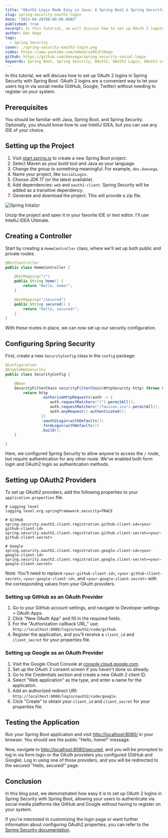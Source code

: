 ```yaml
---
title: "OAuth2 Login Made Easy in Java: A Spring Boot & Spring Security Walkthrough"
slug: spring-security-oauth2-login
date: "2023-04-28T08:00:00.000Z"
published: true
excerpt: In this tutorial, we will discuss how to set up OAuth 2 logins in Spring Security with Spring Boot.
author: Dan Vega
tags:
  - Spring Security
cover: ./spring-security-oauth2-login.png
video: https://www.youtube.com/embed/us0VjFiHogo
github: https://github.com/danvega/spring-security-social-login
keywords: Spring Boot, Spring Security, OAuth2, OAuth2 Login, OAuth2 Login, Spring Boot OAuth2
---
```


In this tutorial, we will discuss how to set up OAuth 2 logins in Spring Security with Spring Boot. OAuth 2 logins are a convenient way to let your users log in via social media (GitHub, Google, Twitter) without needing to register on your system.

## Prerequisites

You should be familiar with Java, Spring Boot, and Spring Security. Optionally, you should know how to use IntelliJ IDEA, but you can use any IDE of your choice.

## Setting up the Project

1. Visit [start.spring.io](https://start.spring.io/) to create a new Spring Boot project.
2. Select Maven as your build tool and Java as your language.
3. Change the group to something meaningful. For example, `dev.danvega`.
4. Name your project, like `SocialLogin`.
5. Choose JDK 17 (or the latest available).
6. Add dependencies: `web` and `oauth2-client`. Spring Security will be added as a transitive dependency.
7. Generate and download the project. This will provide a zip file.

![Spring Initalizr](/images/blog/2023/04/28/start-spring-io.png)

Unzip the project and open it in your favorite IDE or text editor. I'll use IntelliJ IDEA Ultimate.

## Creating a Controller

Start by creating a `HomeController` class, where we'll set up both public and private routes.

```java
@RestController
public class HomeController {

    @GetMapping("/")
    public String home() {
        return "Hello, home!";
    }

    @GetMapping("/secured")
    public String secured() {
        return "Hello, secured!";
    }
}
```

With these routes in place, we can now set up our security configuration.

## Configuring Spring Security

First, create a new `SecurityConfig` class in the `config` package:

```java
@Configuration
@EnableWebSecurity
public class SecurityConfig {

    @Bean
    SecurityFilterChain securityFilterChain(HttpSecurity http) throws Exception {
        return http
                .authorizeHttpRequests(auth -> {
                    auth.requestMatchers("/").permitAll();
                    auth.requestMatchers("/favicon.ico").permitAll();
                    auth.anyRequest().authenticated();
                })
                .oauth2Login(withDefaults())
                .formLogin(withDefaults())
                .build();
    }

}
```

Here, we configured Spring Security to allow anyone to access the `/` route, but require authentication for any other route. We've enabled both form login and OAuth2 login as authentication methods.

## Setting up OAuth2 Providers

To set up OAuth2 providers, add the following properties to your `application.properties` file.

```properties
# Logging level
logging.level.org.springframework.security=TRACE

# GitHub
spring.security.oauth2.client.registration.github.client-id=<your-github-client-id>
spring.security.oauth2.client.registration.github.client-secret=<your-github-client-secret>

# Google
spring.security.oauth2.client.registration.google.client-id=<your-google-client-id>
spring.security.oauth2.client.registration.google.client-secret=<your-google-client-secret>

```

Note: You'll need to replace `<your-github-client-id>`, `<your-github-client-secret>`, `<your-google-client-id>`, and `<your-google-client-secret>` with the corresponding values from your OAuth providers.

### Setting up GitHub as an OAuth Provider

1. Go to your GitHub account settings, and navigate to Developer settings > OAuth Apps.
2. Click "New OAuth App" and fill in the required fields.
3. For the "Authorization callback URL," use: `http://localhost:8080/login/oauth2/code/github`.
4. Register the application, and you'll receive a `client_id` and `client_secret` for your properties file.

### Setting up Google as an OAuth Provider

1. Visit the Google Cloud Console at [console.cloud.google.com](https://console.cloud.google.com/).
2. Set up the OAuth 2 consent screen if you haven't done so already.
3. Go to the Credentials section and create a new OAuth 2 client ID.
4. Select "Web application" as the type, and enter a name for the application.
5. Add an authorized redirect URI: `http://localhost:8080/login/oauth2/code/google`.
6. Click "Create" to obtain your `client_id` and `client_secret` for your properties file.

## Testing the Application

Run your Spring Boot application and visit [http://localhost:8080/](http://localhost:8080/) in your browser. You should see the public "Hello, home!" message.

Now, navigate to [http://localhost:8080/secured](http://localhost:8080/secured), and you will be prompted to log in via form login or the OAuth providers you configured (GitHub and Google). Log in using one of those providers, and you will be redirected to the secured "Hello, secured!" page.

## Conclusion

In this blog post, we demonstrated how easy it is to set up OAuth 2 logins in Spring Security with Spring Boot, allowing your users to authenticate via social media platforms like GitHub and Google without having to register on your system.

If you're interested in customizing the login page or want further information about configuring OAuth2 properties, you can refer to the [Spring Security documentation](https://docs.spring.io/spring-security/site/docs/current/reference/html5/#oauth2).

